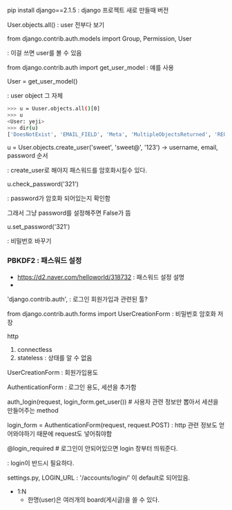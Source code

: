 pip install django==2.1.5 : django 프로젝트 새로 만들때 버전



User.objects.all() : user 전부다 보기



from django.contrib.auth.models import Group, Permission, User

: 이걸 쓰면 user를 볼 수 있음



from django.contrib.auth import get_user_model : 얘를 사용



User = get_user_model() 

: user object 그 자체



```bash
>>> u = Uuser.objects.all()[0]
>>> u
<User: yeji>
>>> dir(u)
['DoesNotExist', 'EMAIL_FIELD', 'Meta', 'MultipleObjectsReturned', 'REQUIRED_FIELDS', 'USERNAME_FIELD', '__class__', '__delattr__', '__dict__', '__dir__', '__doc__', '__eq__', '__format__', '__ge__', '__getattribute__', '__getstate__', '__gt__', '__hash__', '__init__', '__init_subclass__', '__le__', '__lt__', '__module__', '__ne__', '__new__', '__reduce__', '__reduce_ex__', '__repr__', '__setattr__', '__setstate__', '__sizeof__', '__str__', '__subclasshook__', '__weakref__', '_check_column_name_clashes', '_check_field_name_clashes', '_check_fields', '_check_id_field', '_check_index_together', '_check_indexes', '_check_local_fields', '_check_long_column_names', '_check_m2m_through_same_relationship', '_check_managers', '_check_model', '_check_model_name_db_lookup_clashes', '_check_ordering', '_check_property_name_related_field_accessor_clashes', '_check_single_primary_key', '_check_swappable', '_check_unique_together', '_do_insert', '_do_update', '_get_FIELD_display', '_get_next_or_previous_by_FIELD', '_get_next_or_previous_in_order', '_get_pk_val', '_get_unique_checks', '_meta', '_password', '_perform_date_checks', '_perform_unique_checks', '_save_parents', '_save_table', '_set_pk_val', '_state', 'check', 'check_password', 'clean', 'clean_fields', 'date_error_message', 'date_joined', 'delete', 'email', 'email_user', 'first_name', 'from_db', 'full_clean', 'get_all_permissions', 'get_deferred_fields', 'get_email_field_name', 'get_full_name', 'get_group_permissions', 'get_next_by_date_joined', 'get_previous_by_date_joined', 'get_session_auth_hash', 'get_short_name', 'get_username', 'groups', 'has_module_perms', 'has_perm', 'has_perms', 'has_usable_password', 'id', 'is_active', 'is_anonymous', 'is_authenticated', 'is_staff', 'is_superuser', 'last_login', 'last_name', 'logentry_set', 'natural_key', 'normalize_username', 'objects', 'password', 'pk', 'prepare_database_save', 'refresh_from_db', 'save', 'save_base', 'serializable_value', 'set_password', 'set_unusable_password', 'unique_error_message', 'user_permissions', 'username', 'username_validator', 'validate_unique']
```



u = User.objects.create_user('sweet', 'sweet@', '123') -> username, email, password 순서

: create_user로 해야지 패스워드를 암호화시킬수 있다.



 u.check_password('321')

: password가 암호화 되어있는지 확인함

그래서 그냥 password를 설정해주면 False가 뜸



u.set_password('321')

: 비밀번호 바꾸기



### PBKDF2 : 패스워드 설정

* <https://d2.naver.com/helloworld/318732> : 패스워드 설정 설명
* 



'django.contrib.auth', : 로그인 회원가입과 관련된 툴?





from django.contrib.auth.forms import UserCreationForm : 비밀번호 암호화 저장





http 

1. connectless
2. stateless : 상태를 알 수 없음



UserCreationForm : 회원가입용도

AuthenticationForm : 로그인 용도, 세션을 추가함



auth_login(request, login_form.get_user()) # 사용자 관련 정보만 뽑아서 세션을 만들어주는 method



login_form = AuthenticationForm(request, request.POST) : http 관련 정보도 얻어와야하기 때문에 request도 넣어줘야함



@login_required # 로그인이 안되어있으면 login 창부터 띄워준다.  

: login이 반드시 필요하다.



settings.py, LOGIN_URL : '/accounts/login/' 이 default로 되어있음.



* 1:N 
  * 한명(user)은 여러개의 board(게시글)을 쓸 수 있다.

